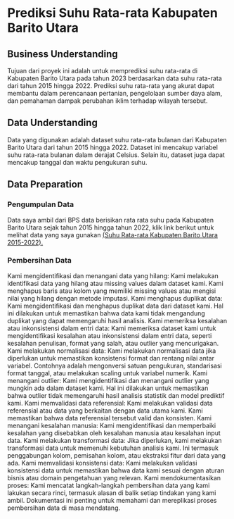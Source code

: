 # Prediksi Suhu Rata-rata Kabupaten Barito Utara
## Business Understanding
Tujuan dari proyek ini adalah untuk memprediksi suhu rata-rata di Kabupaten Barito Utara pada tahun 2023 berdasarkan data suhu rata-rata dari tahun 2015 hingga 2022. Prediksi suhu rata-rata yang akurat dapat membantu dalam perencanaan pertanian, pengelolaan sumber daya alam, dan pemahaman dampak perubahan iklim terhadap wilayah tersebut.
## Data Understanding
Data yang digunakan adalah dataset suhu rata-rata bulanan dari Kabupaten Barito Utara dari tahun 2015 hingga 2022. Dataset ini mencakup variabel suhu rata-rata bulanan dalam derajat Celsius. Selain itu, dataset juga dapat mencakup tanggal dan waktu pengukuran suhu.
## Data Preparation
### Pengumpulan Data
Data saya ambil dari BPS data berisikan rata rata suhu pada Kabupaten Barito Utara sejak tahun 2015 hingga tahun 2022, klik link berikut untuk melihat data yang saya gunakan 
[(Suhu Rata-rata Kabupaten Barito Utara 2015-2022).](Suhu.csv)

### Pembersihan Data
Kami mengidentifikasi dan menangani data yang hilang: Kami melakukan identifikasi data yang hilang atau missing values dalam dataset kami. Kami menghapus baris atau kolom yang memiliki missing values atau mengisi nilai yang hilang dengan metode imputasi.
Kami menghapus duplikat data: Kami mengidentifikasi dan menghapus duplikat data dari dataset kami. Hal ini dilakukan untuk memastikan bahwa data kami tidak mengandung duplikat yang dapat memengaruhi hasil analisis.
Kami memeriksa kesalahan atau inkonsistensi dalam entri data: Kami memeriksa dataset kami untuk mengidentifikasi kesalahan atau inkonsistensi dalam entri data, seperti kesalahan penulisan, format yang salah, atau outlier yang mencurigakan.
Kami melakukan normalisasi data: Kami melakukan normalisasi data jika diperlukan untuk memastikan konsistensi format dan rentang nilai antar variabel. Contohnya adalah mengonversi satuan pengukuran, standarisasi format tanggal, atau melakukan scaling untuk variabel numerik.
Kami menangani outlier: Kami mengidentifikasi dan menangani outlier yang mungkin ada dalam dataset kami. Hal ini dilakukan untuk memastikan bahwa outlier tidak memengaruhi hasil analisis statistik dan model prediktif kami.
Kami memvalidasi data referensial: Kami melakukan validasi data referensial atau data yang berkaitan dengan data utama kami. Kami memastikan bahwa data referensial tersebut valid dan konsisten.
Kami menangani kesalahan manusia: Kami mengidentifikasi dan memperbaiki kesalahan yang disebabkan oleh kesalahan manusia atau kesalahan input data.
Kami melakukan transformasi data: Jika diperlukan, kami melakukan transformasi data untuk memenuhi kebutuhan analisis kami. Ini termasuk penggabungan kolom, pemisahan kolom, atau ekstraksi fitur dari data yang ada.
Kami memvalidasi konsistensi data: Kami melakukan validasi konsistensi data untuk memastikan bahwa data kami sesuai dengan aturan bisnis atau domain pengetahuan yang relevan.
Kami mendokumentasikan proses: Kami mencatat langkah-langkah pembersihan data yang kami lakukan secara rinci, termasuk alasan di balik setiap tindakan yang kami ambil. Dokumentasi ini penting untuk memahami dan mereplikasi proses pembersihan data di masa mendatang.
